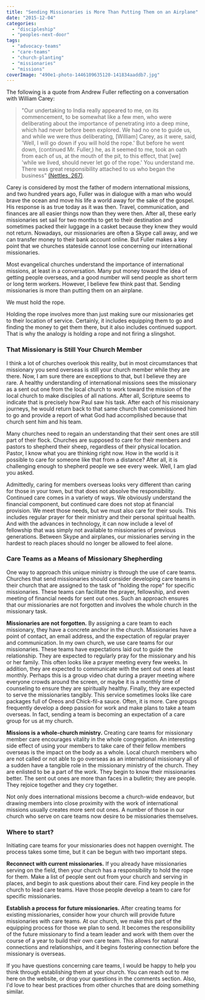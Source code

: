 ```yaml
---
title: "Sending Missionaries is More Than Putting Them on an Airplane"
date: "2015-12-04"
categories: 
  - "discipleship"
  - "peoples-next-door"
tags: 
  - "advocacy-teams"
  - "care-teams"
  - "church-planting"
  - "missionaries"
  - "missions"
coverImage: "490e1-photo-1446109635120-141834aaddb7.jpg"
---
```


The following is a quote from Andrew Fuller reflecting on a conversation with William Carey:

> "Our undertaking to India really appeared to me, on its commencement, to be somewhat like a few men, who were deliberating about the importance of penetrating into a deep mine, which had never before been explored. We had no one to guide us, and while we were thus deliberating, \[William\] Carey, as it were, said, 'Well, I will go down if you will hold the rope.' But before he went down, (continued Mr. Fuller,) he, as it seemed to me, took an oath from each of us, at the mouth of the pit, to this effect, that \[we\] 'while we lived, should never let go of the rope.' You understand me. There was great responsibility attached to us who began the business" [(Nettles, 267)](http://www.amazon.com/gp/product/1857929950/sr=8-1/qid=1149263205/ref=sr_1_1/102-9168993-0252911?_encoding=UTF8).

Carey is considered by most the father of modern international missions, and two hundred years ago, Fuller was in dialogue with a man who would brave the ocean and move his life a world away for the sake of the gospel. His response is as true today as it was then. Travel, communication, and finances are all easier things now than they were then. After all, these early missionaries set sail for two months to get to their destination and sometimes packed their luggage in a casket because they knew they would not return. Nowadays, our missionaries are often a Skype call away, and we can transfer money to their bank account online. But Fuller makes a key point that we churches stateside cannot lose concerning our international missionaries.

Most evangelical churches understand the importance of international missions, at least in a conversation. Many put money toward the idea of getting people overseas, and a good number will send people as short term or long term workers. However, I believe few think past that. Sending missionaries is more than putting them on an airplane.

We must hold the rope.

Holding the rope involves more than just making sure our missionaries get to their location of service. Certainly, it includes equipping them to go and finding the money to get them there, but it also includes continued support. That is why the analogy is holding a rope and not firing a slingshot.

### That Missionary is Still Your Church Member

I think a lot of churches overlook this reality, but in most circumstances that missionary you send overseas is still your church member while they are there. Now, I am sure there are exceptions to that, but I believe they are rare. A healthy understanding of international missions sees the missionary as a sent out one from the local church to work toward the mission of the local church to make disciples of all nations. After all, Scripture seems to indicate that is precisely how Paul saw his task. After each of his missionary journeys, he would return back to that same church that commissioned him to go and provide a report of what God had accomplished because that church sent him and his team.

Many churches need to regain an understanding that their sent ones are still part of their flock. Churches are supposed to care for their members and pastors to shepherd their sheep, regardless of their physical location. Pastor, I know what you are thinking right now. How in the world is it possible to care for someone like that from a distance? After all, it is challenging enough to shepherd people we see every week. Well, I am glad you asked.

Admittedly, caring for members overseas looks very different than caring for those in your town, but that does not absolve the responsibility. Continued care comes in a variety of ways. We obviously understand the financial component, but continued care does not stop at financial provision. We meet those needs, but we must also care for their souls. This includes regular prayer for their ministry and their personal spiritual health. And with the advances in technology, it can now include a level of fellowship that was simply not available to missionaries of previous generations. Between Skype and airplanes, our missionaries serving in the hardest to reach places should no longer be allowed to feel alone.

### Care Teams as a Means of Missionary Shepherding

One way to approach this unique ministry is through the use of care teams. Churches that send missionaries should consider developing care teams in their church that are assigned to the task of "holding the rope" for specific missionaries. These teams can facilitate the prayer, fellowship, and even meeting of financial needs for sent out ones. Such an approach ensures that our missionaries are not forgotten and involves the whole church in the missionary task.

**Missionaries are not forgotten.** By assigning a care team to each missionary, they have a concrete anchor in the church. Missionaries have a point of contact, an email address, and the expectation of regular prayer and communication. In my own church, we use care teams for our missionaries. These teams have expectations laid out to guide the relationship. They are expected to regularly pray for the missionary and his or her family. This often looks like a prayer meeting every few weeks. In addition, they are expected to communicate with the sent out ones at least monthly. Perhaps this is a group video chat during a prayer meeting where everyone crowds around the screen, or maybe it is a monthly time of counseling to ensure they are spiritually healthy. Finally, they are expected to serve the missionaries tangibly. This service sometimes looks like care packages full of Oreos and Chick-fil-a sauce. Often, it is more. Care groups frequently develop a deep passion for work and make plans to take a team overseas. In fact, sending a team is becoming an expectation of a care group for us at my church.

**Missions is a whole-church ministry.** Creating care teams for missionary member care encourages vitality in the whole congregation. An interesting side effect of using your members to take care of their fellow members overseas is the impact on the body as a whole. Local church members who are not called or not able to go overseas as an international missionary all of a sudden have a tangible role in the missionary ministry of the church. They are enlisted to be a part of the work. They begin to know their missionaries better. The sent out ones are more than faces in a bulletin; they are people. They rejoice together and they cry together.

Not only does international missions become a church-wide endeavor, but drawing members into close proximity with the work of international missions usually creates more sent out ones. A number of those in our church who serve on care teams now desire to be missionaries themselves.

### Where to start?

Initiating care teams for your missionaries does not happen overnight. The process takes some time, but it can be begun with two important steps.

**Reconnect with current missionaries.** If you already have missionaries serving on the field, then your church has a responsibility to hold the rope for them. Make a list of people sent out from your church and serving in places, and begin to ask questions about their care. Find key people in the church to lead care teams. Have those people develop a team to care for specific missionaries.

**Establish a process for future missionaries.** After creating teams for existing missionaries, consider how your church will provide future missionaries with care teams. At our church, we make this part of the equipping process for those we plan to send. It becomes the responsibility of the future missionary to find a team leader and work with them over the course of a year to build their own care team. This allows for natural connections and relationships, and it begins fostering connection before the missionary is overseas.

If you have questions concerning care teams, I would be happy to help you think through establishing them at your church. You can reach out to me here on the website, or drop your questions in the comments section. Also, I'd love to hear best practices from other churches that are doing something similar.
